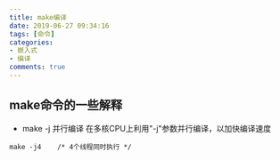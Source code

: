 ```yaml
---
title: make编译
date: 2019-06-27 09:34:16
tags: [命令]
categories:
- 嵌入式
- 编译
comments: true
---
```


## make命令的一些解释

* make -j 并行编译
在多核CPU上利用"-j"参数并行编译，以加快编译速度
```shell
make -j4    /* 4个线程同时执行 */
```
